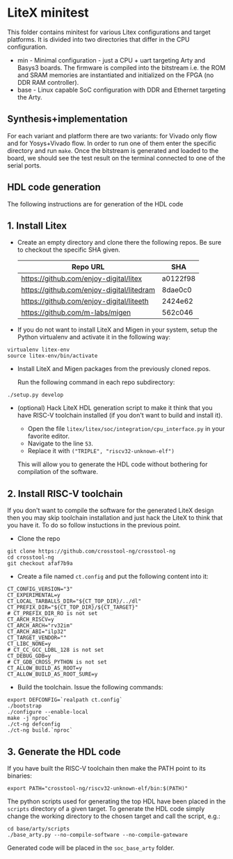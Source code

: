 # LiteX minitest

This folder contains minitest for various Litex configurations and target platforms.
It is divided into two directories that differ in the CPU configuration.

* min - Minimal configuration - just a CPU + uart targeting Arty and Basys3 boards. The firmware is compiled into the bitstream i.e. the ROM and SRAM memories are instantiated and initialized on the FPGA (no DDR RAM controller).
* base - Linux capable SoC configuration with DDR and Ethernet targeting the Arty.

## Synthesis+implementation

For each variant and platform there are two variants: for Vivado only flow and for Yosys+Vivado flow.
In order to run one of them enter the specific directory and run `make`.
Once the bitstream is generated and loaded to the board, we should see the test result on the terminal connected to one of the serial ports.

## HDL code generation

The following instructions are for generation of the HDL code

## 1. Install Litex

* Create an empty directory and clone there the following repos. Be sure to checkout the specific SHA given.

    | Repo URL | SHA |
    |    ---   | --- |
    | <https://github.com/enjoy-digital/litex>    | a0122f98 |
    | <https://github.com/enjoy-digital/litedram> | 8dae0c0  |
    | <https://github.com/enjoy-digital/liteeth>  | 2424e62  |
    | <https://github.com/m-labs/migen>           | 562c046  |

* If you do not want to install LiteX and Migen in your system, setup the Python virtualenv and activate it in the following way:

```
virtualenv litex-env
source litex-env/bin/activate
```

* Install LiteX and Migen packages from the previously cloned repos.

    Run the following command in each repo subdirectory:

```
./setup.py develop
```

* (optional) Hack LiteX HDL generation script to make it think that you have RISC-V toolchain installed (if you don't want to build and install it).

    * Open the file `litex/litex/soc/integration/cpu_interface.py` in your favorite editor.
    * Navigate to the line `53`.
    * Replace it with `("TRIPLE", "riscv32-unknown-elf")`

    This will allow you to generate the HDL code without bothering for compilation of the software.

## 2. Install RISC-V toolchain

If you don't want to compile the software for the generated LiteX design then you may skip toolchain installation and just hack the LiteX to think that you have it. To do so follow instuctions in the previous point.

* Clone the repo

```
git clone https://github.com/crosstool-ng/crosstool-ng
cd crosstool-ng
git checkout afaf7b9a
```

* Create a file named `ct.config` and put the following content into it:

```
CT_CONFIG_VERSION="3"
CT_EXPERIMENTAL=y
CT_LOCAL_TARBALLS_DIR="${CT_TOP_DIR}/../dl"
CT_PREFIX_DIR="${CT_TOP_DIR}/${CT_TARGET}"
# CT_PREFIX_DIR_RO is not set
CT_ARCH_RISCV=y
CT_ARCH_ARCH="rv32im"
CT_ARCH_ABI="ilp32"
CT_TARGET_VENDOR=""
CT_LIBC_NONE=y
# CT_CC_GCC_LDBL_128 is not set
CT_DEBUG_GDB=y
# CT_GDB_CROSS_PYTHON is not set
CT_ALLOW_BUILD_AS_ROOT=y
CT_ALLOW_BUILD_AS_ROOT_SURE=y
```

* Build the toolchain. Issue the following commands:

```
export DEFCONFIG=`realpath ct.config`
./bootstrap
./configure --enable-local
make -j`nproc`
./ct-ng defconfig
./ct-ng build.`nproc`
```

## 3. Generate the HDL code

If you have built the RISC-V toolchain then make the PATH point to its binaries:

```
export PATH="crosstool-ng/riscv32-unknown-elf/bin:$(PATH)"
```
The python scripts used for generating the top HDL have been placed in the `scripts` directory of a given target.
To generate the HDL code simply change the working directory to the chosen target and call the script, e.g.:

```
cd base/arty/scripts
./base_arty.py --no-compile-software --no-compile-gateware
```

Generated code will be placed in the `soc_base_arty` folder.
